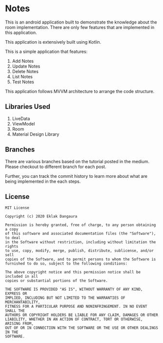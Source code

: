 # Notes
This is an android application built to demonstrate the knowledge about the room implementation. There are only few features that are
implemented in this application.

This application is extensively built using Kotlin. 

This is a simple application that features:
1. Add Notes
2. Update Notes
3. Delete Notes
4. List Notes
5. Test Notes

This application follows MVVM architecture to arrange the code structure.

## Libraries Used
1. LiveData
2. ViewModel
3. Room
4. Material Design Library

## Branches
There are various branches based on the tutorial posted in the medium. Please checkout to different branch for each post.

Further, you can track the commit history to learn more about what are being implemented in the each steps.

## License
```
MIT License

Copyright (c) 2020 Eklak Dangaura

Permission is hereby granted, free of charge, to any person obtaining a copy
of this software and associated documentation files (the "Software"), to deal
in the Software without restriction, including without limitation the rights
to use, copy, modify, merge, publish, distribute, sublicense, and/or sell
copies of the Software, and to permit persons to whom the Software is
furnished to do so, subject to the following conditions:

The above copyright notice and this permission notice shall be included in all
copies or substantial portions of the Software.

THE SOFTWARE IS PROVIDED "AS IS", WITHOUT WARRANTY OF ANY KIND, EXPRESS OR
IMPLIED, INCLUDING BUT NOT LIMITED TO THE WARRANTIES OF MERCHANTABILITY,
FITNESS FOR A PARTICULAR PURPOSE AND NONINFRINGEMENT. IN NO EVENT SHALL THE
AUTHORS OR COPYRIGHT HOLDERS BE LIABLE FOR ANY CLAIM, DAMAGES OR OTHER
LIABILITY, WHETHER IN AN ACTION OF CONTRACT, TORT OR OTHERWISE, ARISING FROM,
OUT OF OR IN CONNECTION WITH THE SOFTWARE OR THE USE OR OTHER DEALINGS IN THE
SOFTWARE.
```


